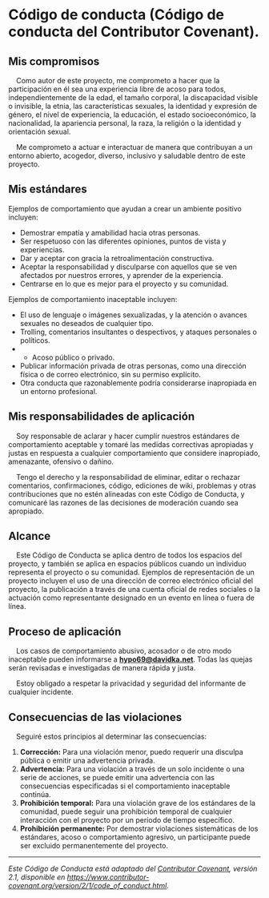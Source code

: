 # Código de conducta (Código de conducta del Contributor Covenant).

## Mis compromisos

&nbsp;&nbsp;&nbsp;&nbsp;Como autor de este proyecto, me comprometo a hacer que la participación en él sea una experiencia libre de acoso para todos, independientemente de la edad, el tamaño corporal, la discapacidad visible o invisible, la etnia, las características sexuales, la identidad y expresión de género, el nivel de experiencia, la educación, el estado socioeconómico, la nacionalidad, la apariencia personal, la raza, la religión o la identidad y orientación sexual.

&nbsp;&nbsp;&nbsp;&nbsp;Me comprometo a actuar e interactuar de manera que contribuyan a un entorno abierto, acogedor, diverso, inclusivo y saludable dentro de este proyecto.

## Mis estándares

Ejemplos de comportamiento que ayudan a crear un ambiente positivo incluyen:

*   Demostrar empatía y amabilidad hacia otras personas.
*   Ser respetuoso con las diferentes opiniones, puntos de vista y experiencias.
*   Dar y aceptar con gracia la retroalimentación constructiva.
*   Aceptar la responsabilidad y disculparse con aquellos que se ven afectados por nuestros errores, y aprender de la experiencia.
*   Centrarse en lo que es mejor para el proyecto y su comunidad.

Ejemplos de comportamiento inaceptable incluyen:

*   El uso de lenguaje o imágenes sexualizadas, y la atención o avances sexuales no deseados de cualquier tipo.
*   Trolling, comentarios insultantes o despectivos, y ataques personales o políticos.
*   *   Acoso público o privado.
*   Publicar información privada de otras personas, como una dirección física o de correo electrónico, sin su permiso explícito.
*   Otra conducta que razonablemente podría considerarse inapropiada en un entorno profesional.

## Mis responsabilidades de aplicación

&nbsp;&nbsp;&nbsp;&nbsp;Soy responsable de aclarar y hacer cumplir nuestros estándares de comportamiento aceptable y tomaré las medidas correctivas apropiadas y justas en respuesta a cualquier comportamiento que considere inapropiado, amenazante, ofensivo o dañino.

&nbsp;&nbsp;&nbsp;&nbsp;Tengo el derecho y la responsabilidad de eliminar, editar o rechazar comentarios, confirmaciones, código, ediciones de wiki, problemas y otras contribuciones que no estén alineadas con este Código de Conducta, y comunicaré las razones de las decisiones de moderación cuando sea apropiado.

## Alcance

&nbsp;&nbsp;&nbsp;&nbsp;Este Código de Conducta se aplica dentro de todos los espacios del proyecto, y también se aplica en espacios públicos cuando un individuo representa el proyecto o su comunidad. Ejemplos de representación de un proyecto incluyen el uso de una dirección de correo electrónico oficial del proyecto, la publicación a través de una cuenta oficial de redes sociales o la actuación como representante designado en un evento en línea o fuera de línea.

## Proceso de aplicación

&nbsp;&nbsp;&nbsp;&nbsp;Los casos de comportamiento abusivo, acosador o de otro modo inaceptable pueden informarse a **hypo69@davidka.net**. Todas las quejas serán revisadas e investigadas de manera rápida y justa.

&nbsp;&nbsp;&nbsp;&nbsp;Estoy obligado a respetar la privacidad y seguridad del informante de cualquier incidente.

## Consecuencias de las violaciones

&nbsp;&nbsp;&nbsp;&nbsp;Seguiré estos principios al determinar las consecuencias:

1.  **Corrección:** Para una violación menor, puedo requerir una disculpa pública o emitir una advertencia privada.
2.  **Advertencia:** Para una violación a través de un solo incidente o una serie de acciones, se puede emitir una advertencia con las consecuencias especificadas si el comportamiento inaceptable continúa.
3.  **Prohibición temporal:** Para una violación grave de los estándares de la comunidad, puede seguir una prohibición temporal de cualquier interacción con el proyecto por un período de tiempo específico.
4.  **Prohibición permanente:** Por demostrar violaciones sistemáticas de los estándares, acoso o comportamiento agresivo, un participante puede ser excluido permanentemente del proyecto.

---
*Este Código de Conducta está adaptado del [Contributor Covenant](https://www.contributor-covenant.org), versión 2.1, disponible en https://www.contributor-covenant.org/version/2/1/code_of_conduct.html.*
